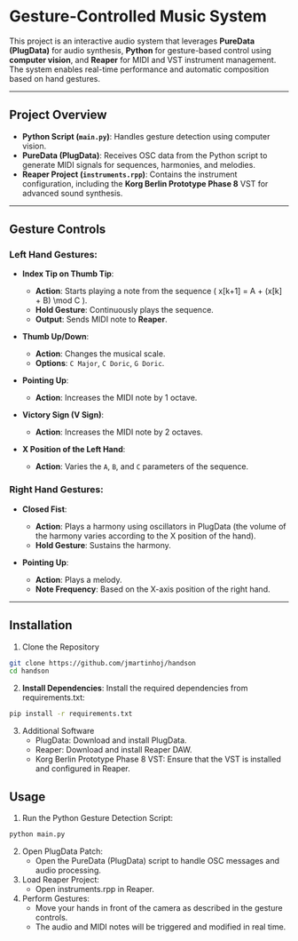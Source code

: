 # Gesture-Controlled Music System

This project is an interactive audio system that leverages **PureData (PlugData)** for audio synthesis, **Python** for gesture-based control using **computer vision**, and **Reaper** for MIDI and VST instrument management. The system enables real-time performance and automatic composition based on hand gestures.

---

## Project Overview

- **Python Script (`main.py`)**: Handles gesture detection using computer vision.
- **PureData (PlugData)**: Receives OSC data from the Python script to generate MIDI signals for sequences, harmonies, and melodies.
- **Reaper Project (`instruments.rpp`)**: Contains the instrument configuration, including the **Korg Berlin Prototype Phase 8** VST for advanced sound synthesis.

---

## Gesture Controls

### Left Hand Gestures:
- **Index Tip on Thumb Tip**:
  - **Action**: Starts playing a note from the sequence \( x[k+1] = A + (x[k] + B) \mod C \).
  - **Hold Gesture**: Continuously plays the sequence.
  - **Output**: Sends MIDI note to **Reaper**.

- **Thumb Up/Down**:
  - **Action**: Changes the musical scale.
  - **Options**: `C Major`, `C Doric`, `G Doric`.

- **Pointing Up**:
  - **Action**: Increases the MIDI note by 1 octave.

- **Victory Sign (V Sign)**:
  - **Action**: Increases the MIDI note by 2 octaves.

- **X Position of the Left Hand**:
  - **Action**: Varies the `A`, `B`, and `C` parameters of the sequence.

### Right Hand Gestures:
- **Closed Fist**:
  - **Action**: Plays a harmony using oscillators in PlugData (the volume of the harmony varies according to the X position of the hand).
  - **Hold Gesture**: Sustains the harmony.

- **Pointing Up**:
  - **Action**: Plays a melody.
  - **Note Frequency**: Based on the X-axis position of the right hand.

---

## Installation

1. Clone the Repository
```bash
git clone https://github.com/jmartinhoj/handson
cd handson
```

2. **Install Dependencies**: Install the required dependencies from requirements.txt:
```bash
pip install -r requirements.txt
```

3. Additional Software
	- PlugData: Download and install PlugData.
	- Reaper: Download and install Reaper DAW.
	- Korg Berlin Prototype Phase 8 VST: Ensure that the VST is installed and configured in Reaper.

## Usage
1.	Run the Python Gesture Detection Script:
```bash
python main.py
```
2.	Open PlugData Patch:
	- Open the PureData (PlugData) script to handle OSC messages and audio processing.
3.	Load Reaper Project:
	- Open instruments.rpp in Reaper.
4.	Perform Gestures:
	- Move your hands in front of the camera as described in the gesture controls.
	- The audio and MIDI notes will be triggered and modified in real time.

